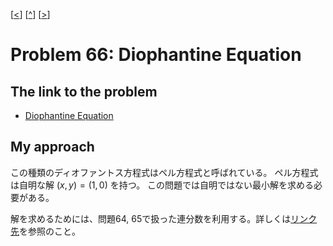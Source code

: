 \[[<](./p0065.md)] \[[^](../README_ja.md)] \[[>](./p0067.md)]

# Problem 66: Diophantine Equation

## The link to the problem

- [Diophantine Equation](https://projecteuler.net/problem=66)

## My approach

この種類のディオファントス方程式はペル方程式と呼ばれている。
ペル方程式は自明な解 $(x, y) = (1, 0)$ を持つ。
この問題では自明ではない最小解を求める必要がある。

解を求めるためには、問題64, 65で扱った連分数を利用する。詳しくは[リンク先](https://en.wikipedia.org/wiki/Pell%27s_equation#Fundamental_solution_via_continued_fractions)を参照のこと。
